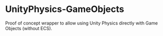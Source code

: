 # UnityPhysics-GameObjects
Proof of concept wrapper to allow using Unity Physics directly with Game Objects (without ECS).
